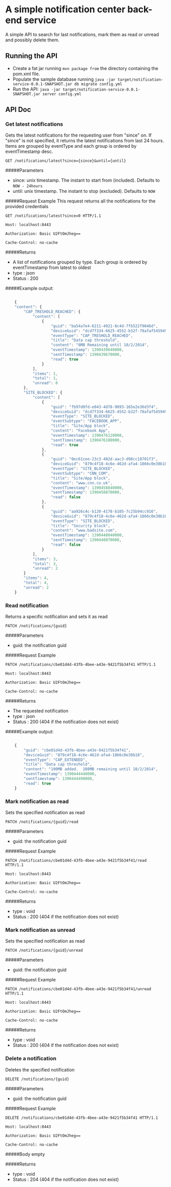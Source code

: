 A simple notification center back-end service
=====================

A simple API to search for last notifications, mark them as read or unread and possibly delete them.

## Running the API
- Create a fat jar running `mvn package from` the directory containing the pom.xml file.
- Populate the sample database running `java -jar target/notification-service-0.0.1-SNAPSHOT.jar db migrate config.yml`
- Run the API: `java -jar target/notification-service-0.0.1-SNAPSHOT.jar server config.yml`   


## API Doc

### Get latest notifications
Gets the latest notifications for the requesting user from "since" on.
If "since" is not specified, it returns the latest notifications from last 24 hours.  
Items are grouped by eventType and each group is ordered by eventTimestamp desc.
 
`GET /notifications/latest?since={since}&until={until}`

#####Parameters
* since: unix timestamp. The instant to start from (included). Defaults to `NOW - 24hours`
* until: unix timestamp. The instant to stop (excluded). Defaults to `NOW`


#####Request Example
This request returns all the notifications for the provided credentials

`GET /notifications/latest?since=0 HTTP/1.1`

`Host: localhost:8443`

`Authorization: Basic U2FtOmJheg==`

`Cache-Control: no-cache`

#####Returns
* A list of notifications grouped by type. Each group is ordered by eventTimestamp from latest to oldest 
* type : json
* Status : 200
    
#####Example output:

```javascript

	{
    "content": {
        "CAP_TRESHOLD_REACHED": {
            "content": [
                {
                    "guid": "ba54a7e4-6211-4921-8c4d-7fb522f9046d",
                    "deviceGuid": "dcd7f334-6625-4552-b32f-78afaf545949",
                    "eventType": "CAP_TRESHOLD_REACHED",
                    "title": "Data cap threshold",
                    "content": "8MB Remaining until 10/2/2014",
                    "eventTimestamp": 1390439640000,
                    "sentTimestamp": 1390439670000,
                    "read": true
                }
            ],
            "items": 1,
            "total": 1,
            "unread": 0
        },
        "SITE_BLOCKED": {
            "content": [
                {
                    "guid": "fb97d0fd-e043-4d78-9093-165e2e36d3f4",
                    "deviceGuid": "dcd7f334-6625-4552-b32f-78afaf545949",
                    "eventType": "SITE_BLOCKED",
                    "eventSubtype": "FACEBOOK_APP",
                    "title": "Site/App block",
                    "content": "Facebook App",
                    "eventTimestamp": 1390476120000,
                    "sentTimestamp": 1390476180000,
                    "read": true
                },
                {
                    "guid": "0ec61cee-23c3-402d-aac3-d98cc18701f3",
                    "deviceGuid": "879c4f18-4c6e-462d-afa4-1866c0e38b18",
                    "eventType": "SITE_BLOCKED",
                    "eventSubtype": "CNN_COM",
                    "title": "Site/App block",
                    "content": "www.cnn.co.uk",
                    "eventTimestamp": 1390458840000,
                    "sentTimestamp": 1390458870000,
                    "read": false
                },
                {
                    "guid": "aa926c4c-b120-4178-b105-7c25b94cc916",
                    "deviceGuid": "879c4f18-4c6e-462d-afa4-1866c0e38b18",
                    "eventType": "SITE_BLOCKED",
                    "title": "Security block",
                    "content": "www.badsite.com",
                    "eventTimestamp": 1390448040000,
                    "sentTimestamp": 1390448070000,
                    "read": false
                }
            ],
            "items": 3,
            "total": 3,
            "unread": 2
        }
	    "items": 4,
	    "total": 4,
	    "unread": 2	
	}
```   

### Read notification
Returns a specific notification and sets it as read
 
`PATCH /notifications/{guid}`

#####Parameters
* guid: the notification guid


#####Request Example

`PATCH /notifications/cbe01d4d-43fb-4bee-a43e-9421f5b34f41 HTTP/1.1`

`Host: localhost:8443`

`Authorization: Basic U2FtOmJheg==`

`Cache-Control: no-cache`

#####Returns
* The requested notification 
* type : json
* Status : 200 (404 if the notification does not exist)
    
#####Example output:

```javascript

	{
	    "guid": "cbe01d4d-43fb-4bee-a43e-9421f5b34f41",
	    "deviceGuid": "879c4f18-4c6e-462d-afa4-1866c0e38b18",
	    "eventType": "CAP_EXTENDED",
	    "title": "Data cap threshold",
	    "content": "100MB added.  108MB remaining until 10/2/2014",
	    "eventTimestamp": 1390444440000,
	    "sentTimestamp": 1390444490000,
	    "read": true
	}
```   

### Mark notification as read
Sets the specified notification as read
 
`PATCH /notifications/{guid}/read`

#####Parameters
* guid: the notification guid


#####Request Example

`PATCH /notifications/cbe01d4d-43fb-4bee-a43e-9421f5b34f41/read HTTP/1.1`

`Host: localhost:8443`

`Authorization: Basic U2FtOmJheg==`

`Cache-Control: no-cache`


#####Returns
* type : void
* Status : 200 (404 if the notification does not exist)
    

### Mark notification as unread
Sets the specified notification as read
 
`PATCH /notifications/{guid}/unread`

#####Parameters
* guid: the notification guid


#####Request Example

`PATCH /notifications/cbe01d4d-43fb-4bee-a43e-9421f5b34f41/unread HTTP/1.1`

`Host: localhost:8443`

`Authorization: Basic U2FtOmJheg==`

`Cache-Control: no-cache`


#####Returns
* type : void
* Status : 200 (404 if the notification does not exist)
    
### Delete a notification
Deletes the specified notification
 
`DELETE /notifications/{guid}`

#####Parameters
* guid: the notification guid


#####Request Example

`DELETE /notifications/cbe01d4d-43fb-4bee-a43e-9421f5b34f41 HTTP/1.1`

`Host: localhost:8443`

`Authorization: Basic U2FtOmJheg==`

`Cache-Control: no-cache`

#####Body
empty

#####Returns
* type : void
* Status : 204 (404 if the notification does not exist)
    


    
